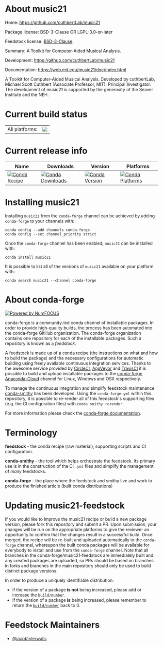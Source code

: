 About music21
=============

Home: https://github.com/cuthbertLab/music21

Package license: BSD-3-Clause OR LGPL-3.0-or-later

Feedstock license: [BSD-3-Clause](https://github.com/conda-forge/music21-feedstock/blob/master/LICENSE.txt)

Summary: A Toolkit for Computer-Aided Musical Analysis.

Development: https://github.com/cuthbertLab/music21

Documentation: https://web.mit.edu/music21/doc/index.html

A Toolkit for Computer-Aided Musical Analysis.
Developed by cuthbertLab, Michael Scott Cuthbert (Associate Professor, MIT), Principal Investigator.
The development of music21 is supported by the generosity of the Seaver Institute and the NEH.


Current build status
====================


<table><tr><td>All platforms:</td>
    <td>
      <a href="https://dev.azure.com/conda-forge/feedstock-builds/_build/latest?definitionId=11291&branchName=master">
        <img src="https://dev.azure.com/conda-forge/feedstock-builds/_apis/build/status/music21-feedstock?branchName=master">
      </a>
    </td>
  </tr>
</table>

Current release info
====================

| Name | Downloads | Version | Platforms |
| --- | --- | --- | --- |
| [![Conda Recipe](https://img.shields.io/badge/recipe-music21-green.svg)](https://anaconda.org/conda-forge/music21) | [![Conda Downloads](https://img.shields.io/conda/dn/conda-forge/music21.svg)](https://anaconda.org/conda-forge/music21) | [![Conda Version](https://img.shields.io/conda/vn/conda-forge/music21.svg)](https://anaconda.org/conda-forge/music21) | [![Conda Platforms](https://img.shields.io/conda/pn/conda-forge/music21.svg)](https://anaconda.org/conda-forge/music21) |

Installing music21
==================

Installing `music21` from the `conda-forge` channel can be achieved by adding `conda-forge` to your channels with:

```
conda config --add channels conda-forge
conda config --set channel_priority strict
```

Once the `conda-forge` channel has been enabled, `music21` can be installed with:

```
conda install music21
```

It is possible to list all of the versions of `music21` available on your platform with:

```
conda search music21 --channel conda-forge
```


About conda-forge
=================

[![Powered by
NumFOCUS](https://img.shields.io/badge/powered%20by-NumFOCUS-orange.svg?style=flat&colorA=E1523D&colorB=007D8A)](https://numfocus.org)

conda-forge is a community-led conda channel of installable packages.
In order to provide high-quality builds, the process has been automated into the
conda-forge GitHub organization. The conda-forge organization contains one repository
for each of the installable packages. Such a repository is known as a *feedstock*.

A feedstock is made up of a conda recipe (the instructions on what and how to build
the package) and the necessary configurations for automatic building using freely
available continuous integration services. Thanks to the awesome service provided by
[CircleCI](https://circleci.com/), [AppVeyor](https://www.appveyor.com/)
and [TravisCI](https://travis-ci.com/) it is possible to build and upload installable
packages to the [conda-forge](https://anaconda.org/conda-forge)
[Anaconda-Cloud](https://anaconda.org/) channel for Linux, Windows and OSX respectively.

To manage the continuous integration and simplify feedstock maintenance
[conda-smithy](https://github.com/conda-forge/conda-smithy) has been developed.
Using the ``conda-forge.yml`` within this repository, it is possible to re-render all of
this feedstock's supporting files (e.g. the CI configuration files) with ``conda smithy rerender``.

For more information please check the [conda-forge documentation](https://conda-forge.org/docs/).

Terminology
===========

**feedstock** - the conda recipe (raw material), supporting scripts and CI configuration.

**conda-smithy** - the tool which helps orchestrate the feedstock.
                   Its primary use is in the construction of the CI ``.yml`` files
                   and simplify the management of *many* feedstocks.

**conda-forge** - the place where the feedstock and smithy live and work to
                  produce the finished article (built conda distributions)


Updating music21-feedstock
==========================

If you would like to improve the music21 recipe or build a new
package version, please fork this repository and submit a PR. Upon submission,
your changes will be run on the appropriate platforms to give the reviewer an
opportunity to confirm that the changes result in a successful build. Once
merged, the recipe will be re-built and uploaded automatically to the
`conda-forge` channel, whereupon the built conda packages will be available for
everybody to install and use from the `conda-forge` channel.
Note that all branches in the conda-forge/music21-feedstock are
immediately built and any created packages are uploaded, so PRs should be based
on branches in forks and branches in the main repository should only be used to
build distinct package versions.

In order to produce a uniquely identifiable distribution:
 * If the version of a package **is not** being increased, please add or increase
   the [``build/number``](https://docs.conda.io/projects/conda-build/en/latest/resources/define-metadata.html#build-number-and-string).
 * If the version of a package **is** being increased, please remember to return
   the [``build/number``](https://docs.conda.io/projects/conda-build/en/latest/resources/define-metadata.html#build-number-and-string)
   back to 0.

Feedstock Maintainers
=====================

* [@jacobtylerwalls](https://github.com/jacobtylerwalls/)

